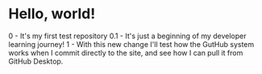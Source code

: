 # Hello, world!
0 -  It's my first test repository
0.1 - It's just a beginning of my developer learning journey!
1 - With this new change I'll test how the GutHub system works when I commit directly to the site, and see how I can pull it from GitHub Desktop.
